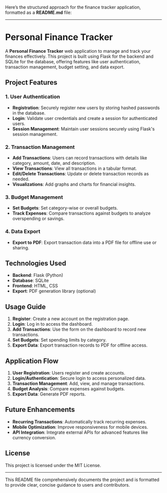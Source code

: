 Here’s the structured approach for the finance tracker application, formatted as a **README.md** file:

---

# Personal Finance Tracker

A **Personal Finance Tracker** web application to manage and track your finances effectively. This project is built using Flask for the backend and SQLite for the database, offering features like user authentication, transaction management, budget setting, and data export.

## Project Features
### 1. User Authentication
- **Registration**: Securely register new users by storing hashed passwords in the database.
- **Login**: Validate user credentials and create a session for authenticated users.
- **Session Management**: Maintain user sessions securely using Flask's session management.

### 2. Transaction Management
- **Add Transactions**: Users can record transactions with details like category, amount, date, and description.
- **View Transactions**: View all transactions in a tabular format.
- **Edit/Delete Transactions**: Update or delete transaction records as needed.
-  **Visualizations**: Add graphs and charts for financial insights.

### 3. Budget Management
- **Set Budgets**: Set category-wise or overall budgets.
- **Track Expenses**: Compare transactions against budgets to analyze overspending or savings.

### 4. Data Export
- **Export to PDF**: Export transaction data into a PDF file for offline use or sharing.

## Technologies Used
- **Backend**: Flask (Python)
- **Database**: SQLite
- **Frontend**: HTML, CSS
- **Export**: PDF generation library (optional)

## Usage Guide
1. **Register**: Create a new account on the registration page.
2. **Login**: Log in to access the dashboard.
3. **Add Transactions**: Use the form on the dashboard to record new transactions.
4. **Set Budgets**: Set spending limits by category.
5. **Export Data**: Export transaction records to PDF for offline access.

## Application Flow
1. **User Registration**: Users register and create accounts.
2. **Login/Authentication**: Secure login to access personalized data.
3. **Transaction Management**: Add, view, and manage transactions.
4. **Budget Analysis**: Compare expenses against budgets.
5. **Export Data**: Generate PDF reports.

## Future Enhancements
- **Recurring Transactions**: Automatically track recurring expenses.
- **Mobile Optimization**: Improve responsiveness for mobile devices.
- **API Integration**: Integrate external APIs for advanced features like currency conversion.

## License
This project is licensed under the MIT License.

---

This README file comprehensively documents the project and is formatted to provide clear, concise guidance to users and contributors.
